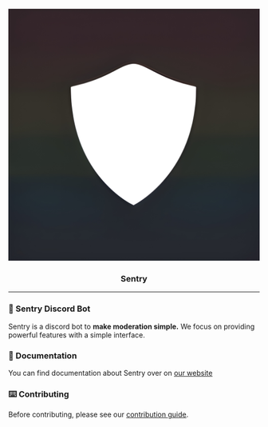 <p align="center">
<img src="./apps/website/public/logo.jpg">
</p>


<h3 align="center" width="200" height="200"><b> Sentry </b></h3>

-------

### 🤖 Sentry Discord Bot

Sentry is a discord bot to **make moderation simple.** We focus on providing powerful features with a simple interface.

### 📜 Documentation

You can find documentation about Sentry over on [our website](https://sentry.penpow.dev)

### ⌨️ Contributing

Before contributing, please see our [contribution guide](https://sentry.penpow.dev/docs/contributing).